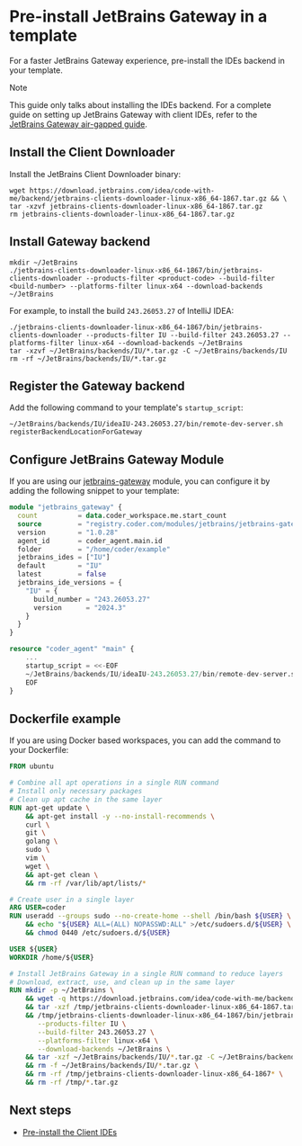 # Pre-install JetBrains Gateway in a template

For a faster JetBrains Gateway experience, pre-install the IDEs backend in your template.

> [!NOTE]
> This guide only talks about installing the IDEs backend. For a complete guide on setting up JetBrains Gateway with client IDEs, refer to the [JetBrains Gateway air-gapped guide](../../../user-guides/workspace-access/jetbrains/jetbrains-airgapped.md).

## Install the Client Downloader

Install the JetBrains Client Downloader binary:

```shell
wget https://download.jetbrains.com/idea/code-with-me/backend/jetbrains-clients-downloader-linux-x86_64-1867.tar.gz && \
tar -xzvf jetbrains-clients-downloader-linux-x86_64-1867.tar.gz
rm jetbrains-clients-downloader-linux-x86_64-1867.tar.gz
```

## Install Gateway backend

```shell
mkdir ~/JetBrains
./jetbrains-clients-downloader-linux-x86_64-1867/bin/jetbrains-clients-downloader --products-filter <product-code> --build-filter <build-number> --platforms-filter linux-x64 --download-backends ~/JetBrains
```

For example, to install the build `243.26053.27` of IntelliJ IDEA:

```shell
./jetbrains-clients-downloader-linux-x86_64-1867/bin/jetbrains-clients-downloader --products-filter IU --build-filter 243.26053.27 --platforms-filter linux-x64 --download-backends ~/JetBrains
tar -xzvf ~/JetBrains/backends/IU/*.tar.gz -C ~/JetBrains/backends/IU
rm -rf ~/JetBrains/backends/IU/*.tar.gz
```

## Register the Gateway backend

Add the following command to your template's `startup_script`:

```shell
~/JetBrains/backends/IU/ideaIU-243.26053.27/bin/remote-dev-server.sh registerBackendLocationForGateway
```

## Configure JetBrains Gateway Module

If you are using our [jetbrains-gateway](https://registry.coder.com/modules/jetbrains/jetbrains-gateway) module, you can configure it by adding the following snippet to your template:

```tf
module "jetbrains_gateway" {
  count          = data.coder_workspace.me.start_count
  source         = "registry.coder.com/modules/jetbrains/jetbrains-gateway/coder"
  version        = "1.0.28"
  agent_id       = coder_agent.main.id
  folder         = "/home/coder/example"
  jetbrains_ides = ["IU"]
  default        = "IU"
  latest         = false
  jetbrains_ide_versions = {
    "IU" = {
      build_number = "243.26053.27"
      version      = "2024.3"
    }
  }
}

resource "coder_agent" "main" {
    ...
    startup_script = <<-EOF
    ~/JetBrains/backends/IU/ideaIU-243.26053.27/bin/remote-dev-server.sh registerBackendLocationForGateway
    EOF
}
```

## Dockerfile example

If you are using Docker based workspaces, you can add the command to your Dockerfile:

```dockerfile
FROM ubuntu

# Combine all apt operations in a single RUN command
# Install only necessary packages
# Clean up apt cache in the same layer
RUN apt-get update \
    && apt-get install -y --no-install-recommends \
    curl \
    git \
    golang \
    sudo \
    vim \
    wget \
    && apt-get clean \
    && rm -rf /var/lib/apt/lists/*

# Create user in a single layer
ARG USER=coder
RUN useradd --groups sudo --no-create-home --shell /bin/bash ${USER} \
    && echo "${USER} ALL=(ALL) NOPASSWD:ALL" >/etc/sudoers.d/${USER} \
    && chmod 0440 /etc/sudoers.d/${USER}

USER ${USER}
WORKDIR /home/${USER}

# Install JetBrains Gateway in a single RUN command to reduce layers
# Download, extract, use, and clean up in the same layer
RUN mkdir -p ~/JetBrains \
    && wget -q https://download.jetbrains.com/idea/code-with-me/backend/jetbrains-clients-downloader-linux-x86_64-1867.tar.gz -P /tmp \
    && tar -xzf /tmp/jetbrains-clients-downloader-linux-x86_64-1867.tar.gz -C /tmp \
    && /tmp/jetbrains-clients-downloader-linux-x86_64-1867/bin/jetbrains-clients-downloader \
       --products-filter IU \
       --build-filter 243.26053.27 \
       --platforms-filter linux-x64 \
       --download-backends ~/JetBrains \
    && tar -xzf ~/JetBrains/backends/IU/*.tar.gz -C ~/JetBrains/backends/IU \
    && rm -f ~/JetBrains/backends/IU/*.tar.gz \
    && rm -rf /tmp/jetbrains-clients-downloader-linux-x86_64-1867* \
    && rm -rf /tmp/*.tar.gz
```

## Next steps

- [Pre-install the Client IDEs](../../../user-guides/workspace-access/jetbrains/jetbrains-airgapped.md#1-deploy-the-server-and-install-the-client-downloader)
